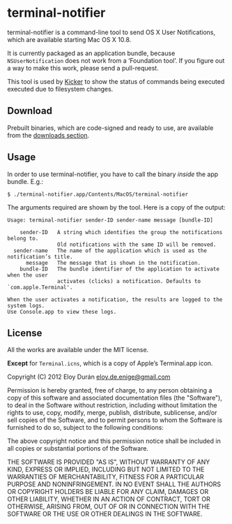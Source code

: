 # terminal-notifier

terminal-notifier is a command-line tool to send OS X User Notifications, which
are available starting Mac OS X 10.8.

It is currently packaged as an application bundle, because `NSUserNotification`
does not work from a ‘Foundation tool’. If you figure out a way to make this
work, please send a pull-request.

This tool is used by [Kicker](https://github.com/alloy/kicker) to show the
status of commands being executed executed due to filesystem changes.


## Download

Prebuilt binaries, which are code-signed and ready to use, are available from
the [downloads section](https://github.com/alloy/terminal-notifier/downloads).


## Usage

In order to use terminal-notifier, you have to call the binary _inside_ the app
bundle. E.g.:

```
$ ./terminal-notifier.app/Contents/MacOS/terminal-notifier
```

The arguments required are shown by the tool. Here is a copy of the output:

```
Usage: terminal-notifier sender-ID sender-name message [bundle-ID]

    sender-ID   A string which identifies the group the notifications belong to.
                Old notifications with the same ID will be removed.
  sender-name   The name of the application which is used as the notification’s title.
      message   The message that is shown in the notification.
    bundle-ID   The bundle identifier of the application to activate when the user
                activates (clicks) a notification. Defaults to `com.apple.Terminal'.

When the user activates a notification, the results are logged to the system logs.
Use Console.app to view these logs.
```


## License

All the works are available under the MIT license.

**Except** for `Terminal.icns`, which is a copy of Apple’s Terminal.app icon.

Copyright (C) 2012 Eloy Durán <eloy.de.enige@gmail.com>

Permission is hereby granted, free of charge, to any person obtaining a copy of
this software and associated documentation files (the "Software"), to deal in
the Software without restriction, including without limitation the rights to
use, copy, modify, merge, publish, distribute, sublicense, and/or sell copies
of the Software, and to permit persons to whom the Software is furnished to do
so, subject to the following conditions:

The above copyright notice and this permission notice shall be included in all
copies or substantial portions of the Software.

THE SOFTWARE IS PROVIDED "AS IS", WITHOUT WARRANTY OF ANY KIND, EXPRESS OR
IMPLIED, INCLUDING BUT NOT LIMITED TO THE WARRANTIES OF MERCHANTABILITY,
FITNESS FOR A PARTICULAR PURPOSE AND NONINFRINGEMENT. IN NO EVENT SHALL THE
AUTHORS OR COPYRIGHT HOLDERS BE LIABLE FOR ANY CLAIM, DAMAGES OR OTHER
LIABILITY, WHETHER IN AN ACTION OF CONTRACT, TORT OR OTHERWISE, ARISING FROM,
OUT OF OR IN CONNECTION WITH THE SOFTWARE OR THE USE OR OTHER DEALINGS IN THE
SOFTWARE.

